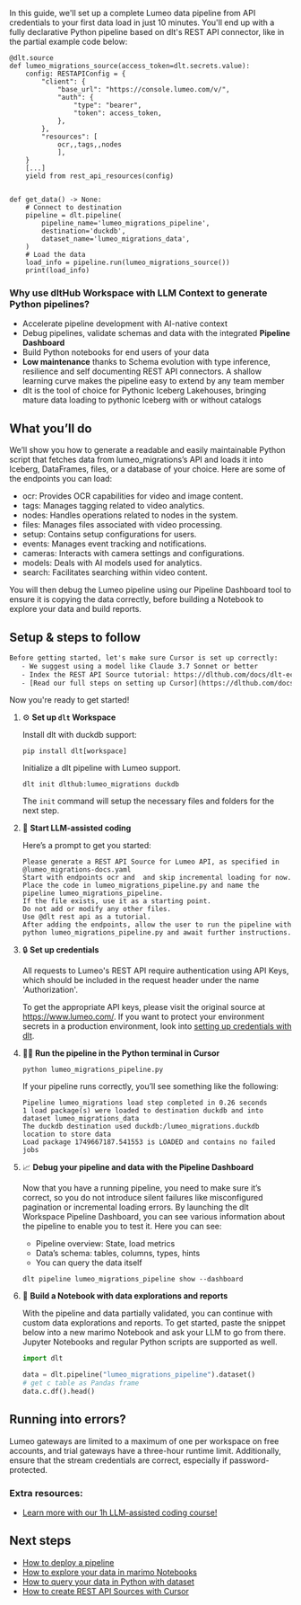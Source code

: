 In this guide, we'll set up a complete Lumeo data pipeline from API credentials to your first data load in just 10 minutes. You'll end up with a fully declarative Python pipeline based on dlt's REST API connector, like in the partial example code below:

```python-outcome
@dlt.source
def lumeo_migrations_source(access_token=dlt.secrets.value):
    config: RESTAPIConfig = {
        "client": {
            "base_url": "https://console.lumeo.com/v/",
            "auth": {
                "type": "bearer",
                "token": access_token,
            },
        },
        "resources": [
            ocr,,tags,,nodes
            ],
    }
    [...]
    yield from rest_api_resources(config)


def get_data() -> None:
    # Connect to destination
    pipeline = dlt.pipeline(
        pipeline_name='lumeo_migrations_pipeline',
        destination='duckdb',
        dataset_name='lumeo_migrations_data', 
    )
    # Load the data
    load_info = pipeline.run(lumeo_migrations_source())
    print(load_info) 
```

### Why use dltHub Workspace with LLM Context to generate Python pipelines?

- Accelerate pipeline development with AI-native context
- Debug pipelines, validate schemas and data with the integrated **Pipeline Dashboard**
- Build Python notebooks for end users of your data
- **Low maintenance** thanks to Schema evolution with type inference, resilience and self documenting REST API connectors. A shallow learning curve makes the pipeline easy to extend by any team member
- dlt is the tool of choice for Pythonic Iceberg Lakehouses, bringing mature data loading to pythonic Iceberg with or without catalogs

## What you’ll do

We’ll show you how to generate a readable and easily maintainable Python script that fetches data from lumeo_migrations’s API and loads it into Iceberg, DataFrames, files, or a database of your choice. Here are some of the endpoints you can load:

- ocr: Provides OCR capabilities for video and image content.
- tags: Manages tagging related to video analytics.
- nodes: Handles operations related to nodes in the system.
- files: Manages files associated with video processing.
- setup: Contains setup configurations for users.
- events: Manages event tracking and notifications.
- cameras: Interacts with camera settings and configurations.
- models: Deals with AI models used for analytics.
- search: Facilitates searching within video content.

You will then debug the Lumeo pipeline using our Pipeline Dashboard tool to ensure it is copying the data correctly, before building a Notebook to explore your data and build reports.

## Setup & steps to follow

```default
Before getting started, let's make sure Cursor is set up correctly:
   - We suggest using a model like Claude 3.7 Sonnet or better
   - Index the REST API Source tutorial: https://dlthub.com/docs/dlt-ecosystem/verified-sources/rest_api/ and add it to context as **@dlt rest api**
   - [Read our full steps on setting up Cursor](https://dlthub.com/docs/dlt-ecosystem/llm-tooling/cursor-restapi#23-configuring-cursor-with-documentation)
```

Now you're ready to get started!

1. ⚙️ **Set up `dlt` Workspace**
    
    Install dlt with duckdb support:
    ```shell
    pip install dlt[workspace]
    ```

    Initialize a dlt pipeline with Lumeo support.
    ```shell
    dlt init dlthub:lumeo_migrations duckdb
    ```

    The `init` command will setup the necessary files and folders for the next step.
    
2. 🤠 **Start LLM-assisted coding**
    
    Here’s a prompt to get you started:
    
    ```prompt
    Please generate a REST API Source for Lumeo API, as specified in @lumeo_migrations-docs.yaml 
    Start with endpoints ocr and  and skip incremental loading for now. 
    Place the code in lumeo_migrations_pipeline.py and name the pipeline lumeo_migrations_pipeline. 
    If the file exists, use it as a starting point. 
    Do not add or modify any other files. 
    Use @dlt rest api as a tutorial. 
    After adding the endpoints, allow the user to run the pipeline with python lumeo_migrations_pipeline.py and await further instructions.
    ```

    
3. 🔒 **Set up credentials** 
    
    All requests to Lumeo's REST API require authentication using API Keys, which should be included in the request header under the name 'Authorization'.
    
    To get the appropriate API keys, please visit the original source at https://www.lumeo.com/.
    If you want to protect your environment secrets in a production environment, look into [setting up credentials with dlt](https://dlthub.com/docs/walkthroughs/add_credentials).
    
4. 🏃‍♀️ **Run the pipeline in the Python terminal in Cursor**
    
    ```shell
    python lumeo_migrations_pipeline.py
    ```
    
    If your pipeline runs correctly, you’ll see something like the following:
    
    ```shell
    Pipeline lumeo_migrations load step completed in 0.26 seconds
    1 load package(s) were loaded to destination duckdb and into dataset lumeo_migrations_data
    The duckdb destination used duckdb:/lumeo_migrations.duckdb location to store data
    Load package 1749667187.541553 is LOADED and contains no failed jobs
    ```
    
5. 📈 **Debug your pipeline and data with the Pipeline Dashboard**

    Now that you have a running pipeline, you need to make sure it’s correct, so you do not introduce silent failures like misconfigured pagination or incremental loading errors. By launching the dlt Workspace Pipeline Dashboard, you can see various information about the pipeline to enable you to test it. Here you can see:
    - Pipeline overview: State, load metrics
    - Data’s schema: tables, columns, types, hints
    - You can query the data itself
    
    ```shell
    dlt pipeline lumeo_migrations_pipeline show --dashboard
    ```
    
6. 🐍 **Build a Notebook with data explorations and reports**

    With the pipeline and data partially validated, you can continue with custom data explorations and reports. To get started, paste the snippet below into a new marimo Notebook and ask your LLM to go from there. Jupyter Notebooks and regular Python scripts are supported as well.

    
    ```python
    import dlt

   data = dlt.pipeline("lumeo_migrations_pipeline").dataset()
   # get c table as Pandas frame
   data.c.df().head()
    ```

## Running into errors?

Lumeo gateways are limited to a maximum of one per workspace on free accounts, and trial gateways have a three-hour runtime limit. Additionally, ensure that the stream credentials are correct, especially if password-protected.

### Extra resources:

- [Learn more with our 1h LLM-assisted coding course!](https://www.youtube.com/watch?v=GGid70rnJuM)

## Next steps

- [How to deploy a pipeline](https://dlthub.com/docs/walkthroughs/deploy-a-pipeline)
- [How to explore your data in marimo Notebooks](https://dlthub.com/docs/general-usage/dataset-access/marimo)
- [How to query your data in Python with dataset](https://dlthub.com/docs/general-usage/dataset-access/dataset)
- [How to create REST API Sources with Cursor](https://dlthub.com/docs/dlt-ecosystem/llm-tooling/cursor-restapi)